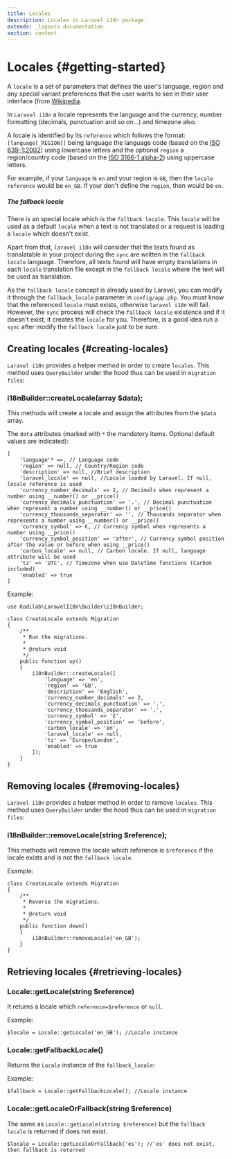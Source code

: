 ```yaml
---
title: Locales
description: Locales in Laravel i18n package.
extends: _layouts.documentation
section: content
---
```


# Locales {#getting-started}

A `locale` is a set of parameters that defines the user's language, region and any special variant preferences that the
user wants to see in their user interface (from [Wikipedia](https://en.wikipedia.org/wiki/Locale_(computer_software)).
 
In `Laravel i18n` a locale represents the language and the currency, number formatting (decimals, punctuation 
and so on...) and timezone also.

A locale is identified by its `reference` which follows the format: `[language[_REGION]]` being language the 
language code (based on the [ISO 639-1:2002](https://en.wikipedia.org/wiki/ISO_639-1)) using lowercase letters and the 
optional `region` a region/country code (based on the [ISO 3166-1 alpha-2](https://en.wikipedia.org/wiki/ISO_3166-1_alpha-2)) 
using uppercase letters.
 
For example, if your `language` is `en` and your region is `GB`, then the `locale reference` would be `en_GB`. 
If your don't define the `region`, then would be `en`.

##### The fallback locale
There is an special locale which is the `fallback locale`. This `locale` will be used as a default `locale` when a text
is not translated or a request is loading a `locale` which doesn't exist.

Apart from that, `laravel i18n` will consider that the texts found as translatable in your project during the `sync` are 
written in the `fallback locale` language. Therefore, all texts found will have empty translations in each `locale`
translation file except in the `fallback locale` where the text will be used as translation.

As the `fallback locale` concept is already used by Laravel, you can modify it through the `fallback_locale` parameter 
in `config/app.php`. You must know that the referenced `locale` must exists, otherwise `laravel i18n` will fail.
However, the `sync` process will check the `fallback locale` existence and if it doesn't exist, it creates the 
`locale` for you. Therefore, is a good idea run a `sync` after modify the `fallback locale` just to be sure.

## Creating locales {#creating-locales}
`Laravel i18n` provides a helper method in order to create `locales`. This method uses `QueryBuilder` under the hood 
thus can be used in `migration files`:

### i18nBuilder::createLocale(array $data);
This methods will create a locale and assign the attributes from the `$data` array. 

The `data` attributes (marked with `*` the mandatory items. Optional default values are indicated):
```
[
    'language'* =>, // Language code
    'region' => null, // Country/Region code
    'description' => null, //Brief description
    'laravel_locale' => null, //Locale loaded by Laravel. If null, locale reference is used
    'currency_number_decimals' => 2, // Decimals when represent a number using __number() or __price()
    'currency_decimals_punctuation' => '.', // Decimal punctuation when represent a number using __number() or __price()
    'currency_thousands_separator' => '', // Thousands separator when represents a number using __number() or __price() 
    'currency_symbol' => €, // Currency symbol when represents a number using __price()
    'currency_symbol_position' => 'after', // Currency symbol position after the value or before when using __price()
    'carbon_locale' => null, // Carbon locale. If null, language attribute will be used
    'tz' => 'UTC', // Timezone when use DateTime functions (Carbon included)
    'enabled' => true
]
```

Example:
```
use Kodilab\LaravelI18n\Builder\i18nBuilder;  

class CreateLocale extends Migration 
{
    /**
     * Run the migrations.
     *
     * @return void
     */
    public function up()
    {
        i18nBuilder::createLocale([
            'language' => 'en',
            'region' => 'GB',
            'description' => 'English',
            'currency_number_decimals' => 2,
            'currency_decimals_punctuation' => '.',
            'currency_thousands_separator' => ',', 
            'currency_symbol' => '£',
            'currency_symbol_position' => 'before',
            'carbon_locale' => 'en',
            'laravel_locale' => null,
            'tz' => 'Europe/London',
            'enabled' => true
        ]);
    }
}
```

## Removing locales {#removing-locales}
`Laravel i18n` provides a helper method in order to remove `locales`. This method uses `QueryBuilder` under the hood 
thus can be used in `migration files`:

### i18nBuilder::removeLocale(string $reference);
This methods will remove the locale which reference is `$reference` if the locale exists and is not the `fallback locale`.

Example:

```
class CreateLocale extends Migration 
{
    /**
     * Reverse the migrations.
     *
     * @return void
     */
    public function down()
    {
        i18nBuilder::removeLocale('en_GB');
    }
}
```

## Retrieving locales {#retrieving-locales}

### Locale::getLocale(string $reference)
It returns a locale which `reference=$reference` or `null`.

Example:
```
$locale = Locale::getLocale('en_GB'); //Locale instance
```


### Locale::getFallbackLocale()
Returns the `Locale` instance of the `fallback_locale`:

Example:
```
$fallback = Locale::getFallbackLocale(); //Locale instance
```

### Locale::getLocaleOrFallback(string $reference)
The same as `Locale::getLocale(string $reference)` but the `fallback locale` is returned if does not exist.

```
$locale = Locale::getLocaleOrFallback('es'); //'es' does not exist, then fallback is returned
```

